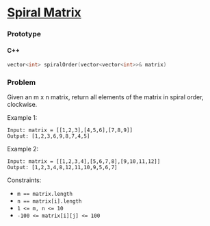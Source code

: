 # [Spiral Matrix](https://leetcode.com/problems/spiral-matrix/)

### Prototype

#### C++

```cpp
vector<int> spiralOrder(vector<vector<int>>& matrix)
```

### Problem

Given an m x n matrix, return all elements of the matrix in spiral order, clockwise.

Example 1:
```
Input: matrix = [[1,2,3],[4,5,6],[7,8,9]]
Output: [1,2,3,6,9,8,7,4,5]
```

Example 2:
```
Input: matrix = [[1,2,3,4],[5,6,7,8],[9,10,11,12]]
Output: [1,2,3,4,8,12,11,10,9,5,6,7]
```


Constraints:
* `m == matrix.length`
* `n == matrix[i].length`
* `1 <= m, n <= 10`
* `-100 <= matrix[i][j] <= 100`